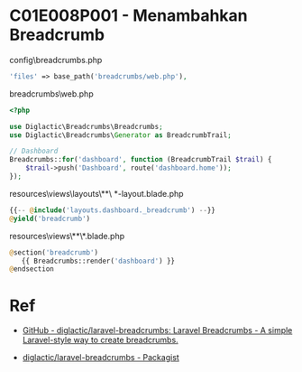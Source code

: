 # C01E008P001 - Menambahkan Breadcrumb

config\breadcrumbs.php

```php
'files' => base_path('breadcrumbs/web.php'),
```

breadcrumbs\web.php

```php
<?php

use Diglactic\Breadcrumbs\Breadcrumbs;
use Diglactic\Breadcrumbs\Generator as BreadcrumbTrail;

// Dashboard
Breadcrumbs::for('dashboard', function (BreadcrumbTrail $trail) {
    $trail->push('Dashboard', route('dashboard.home'));
});
```

resources\views\layouts\\**\ *-layout.blade.php

```php
{{-- @include('layouts.dashboard._breadcrumb') --}}
@yield('breadcrumb')
```

resources\views\\**\\*.blade.php

```php
@section('breadcrumb')
   {{ Breadcrumbs::render('dashboard') }}
@endsection
```

# Ref

- [GitHub - diglactic/laravel-breadcrumbs: Laravel Breadcrumbs - A simple Laravel-style way to create breadcrumbs.](https://github.com/diglactic/laravel-breadcrumbs)

- [diglactic/laravel-breadcrumbs - Packagist](https://packagist.org/packages/diglactic/laravel-breadcrumbs)
